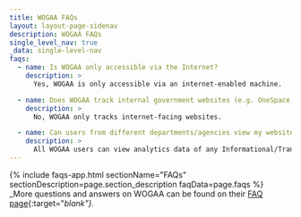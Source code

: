 ```yaml
---
title: WOGAA FAQs
layout: layout-page-sidenav
description: WOGAA FAQs
single_level_nav: true
_data: single-level-nav
faqs:
  - name: Is WOGAA only accessible via the Internet?
    description: >
      Yes, WOGAA is only accessible via an internet-enabled machine.

  - name: Does WOGAA track internal government websites (e.g. OneSpace, iLearn)
    description: >
      No, WOGAA only tracks internet-facing websites.

  - name: Can users from different departments/agencies view my website's data?
    description: >
      All WOGAA users can view analytics data of any Informational/Transactional Service on the dashboard. However, they can only manage services which they own.
---
```


{% include faqs-app.html sectionName="FAQs" sectionDescription=page.section_description faqData=page.faqs %}
<br>
_More questions and answers on WOGAA can be found on their [FAQ page](https://wogaa.sg/home/index.html#/faq){:target="_blank"}._
